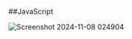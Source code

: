 ##JavaScript

![Screenshot 2024-11-08 024904](https://github.com/user-attachments/assets/f329eaa6-f599-4dde-a7ec-9e4d895deb89)
